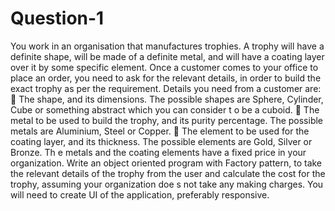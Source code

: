 # Question-1
You work in an organisation that manufactures trophies. A trophy will have a definite shape, will be  made of a definite metal, and will have a coating layer over it by some specific element. Once a  customer comes to your office to place an order, you need  to ask for the relevant details, in order to  build the exact trophy as per the requirement.  Details you need from a customer are:   The shape, and its dimensions. The possible shapes are Sphere, Cylinder, Cube or something  abstract which you can consider t o be a cuboid.   The metal to be used to build the trophy, and its purity percentage. The possible metals are  Aluminium, Steel or Copper.  The element to be used for the coating layer, and its thickness. The possible elements are Gold,  Silver or Bronze.  Th e metals and the coating elements have a fixed price in your organization. Write an object  oriented program with  Factory pattern, to take the relevant details of the trophy from the user and  calculate the cost for the trophy, assuming your organization doe s not take any making charges. You  will need to create UI of the application, preferably responsive.

